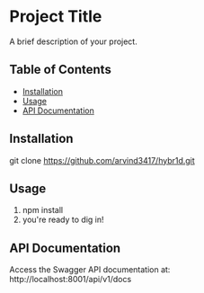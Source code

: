 # Project Title

A brief description of your project.

## Table of Contents

- [Installation](#installation)
- [Usage](#usage)
- [API Documentation](#api-documentation)


## Installation

git clone https://github.com/arvind3417/hybr1d.git

## Usage

1) npm install
2) you're ready to dig in!

## API Documentation

Access the Swagger API documentation at: http://localhost:8001/api/v1/docs


